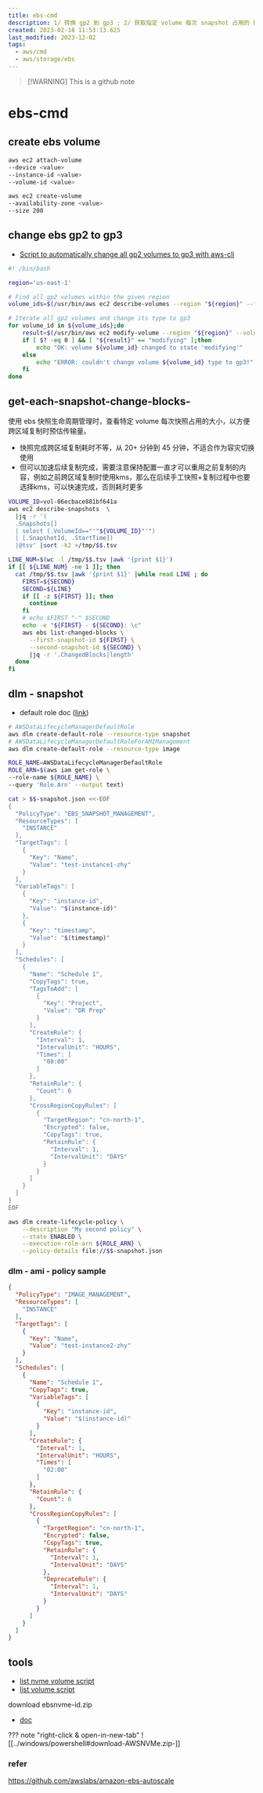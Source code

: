 ```yaml
---
title: ebs-cmd
description: 1/ 转换 gp2 到 gp3 ; 2/ 获取指定 volume 每次 snapshot 占用的 block 数量 ; 3/ 创建两种不同类型的 dlm 策略
created: 2023-02-18 11:53:13.625
last_modified: 2023-12-02
tags:
  - aws/cmd
  - aws/storage/ebs
---
```

> [!WARNING] This is a github note
# ebs-cmd
## create ebs volume
```sh
aws ec2 attach-volume
--device <value>
--instance-id <value>
--volume-id <value>

aws ec2 create-volume
--availability-zone <value>
--size 200
```

## change ebs gp2 to gp3
- [Script to automatically change all gp2 volumes to gp3 with aws-cli](https://www.daniloaz.com/en/script-to-automatically-change-all-gp2-volumes-to-gp3-with-aws-cli/) 
```sh
#! /bin/bash

region='us-east-1'

# Find all gp2 volumes within the given region
volume_ids=$(/usr/bin/aws ec2 describe-volumes --region "${region}" --filters Name=volume-type,Values=gp2 | jq -r '.Volumes[].VolumeId')

# Iterate all gp2 volumes and change its type to gp3
for volume_id in ${volume_ids};do
    result=$(/usr/bin/aws ec2 modify-volume --region "${region}" --volume-type=gp3 --volume-id "${volume_id}" | jq '.VolumeModification.ModificationState' | sed 's/"//g')
    if [ $? -eq 0 ] && [ "${result}" == "modifying" ];then
        echo "OK: volume ${volume_id} changed to state 'modifying'"
    else
        echo "ERROR: couldn't change volume ${volume_id} type to gp3!"
    fi
done

```

## get-each-snapshot-change-blocks-
使用 ebs 快照生命周期管理时，查看特定 volume 每次快照占用的大小，以方便跨区域复制时预估传输量。
- 快照完成跨区域复制耗时不等，从 20+ 分钟到 45 分钟，不适合作为容灾切换使用
- 但可以加速后续复制完成，需要注意保持配置一直才可以重用之前复制的内容，例如之前跨区域复制时使用kms，那么在后续手工快照+复制过程中也要选择kms，可以快速完成，否则耗时更多

```sh
VOLUME_ID=vol-06ecbace881bf641a
aws ec2 describe-snapshots  \
  |jq -r '(
  .Snapshots[] 
  | select (.VolumeId=="'"${VOLUME_ID}"'") 
  | [.SnapshotId, .StartTime])
  |@tsv' |sort -k2 >/tmp/$$.tsv

LINE_NUM=$(wc -l /tmp/$$.tsv |awk '{print $1}')
if [[ ${LINE_NUM} -ne 1 ]]; then 
  cat /tmp/$$.tsv |awk '{print $1}' |while read LINE ; do
    FIRST=${SECOND}
    SECOND=${LINE}
    if [[ -z ${FIRST} ]]; then
      continue
    fi
    # echo $FIRST "-" $SECOND
    echo -e "${FIRST} - ${SECOND}: \c"
    aws ebs list-changed-blocks \
      --first-snapshot-id ${FIRST} \
      --second-snapshot-id ${SECOND} \
      |jq -r '.ChangedBlocks|length'
  done
fi

```

## dlm - snapshot
- default role doc ([link](https://docs.aws.amazon.com/AWSEC2/latest/UserGuide/service-role.html#default-service-roles))
```sh
# AWSDataLifecycleManagerDefaultRole
aws dlm create-default-role --resource-type snapshot
# AWSDataLifecycleManagerDefaultRoleForAMIManagement
aws dlm create-default-role --resource-type image

ROLE_NAME=AWSDataLifecycleManagerDefaultRole
ROLE_ARN=$(aws iam get-role \
--role-name ${ROLE_NAME} \
--query 'Role.Arn' --output text)

cat > $$-snapshot.json <<-EOF
{
  "PolicyType": "EBS_SNAPSHOT_MANAGEMENT",
  "ResourceTypes": [
    "INSTANCE"
  ],
  "TargetTags": [
    {
      "Key": "Name",
      "Value": "test-instance1-zhy"
    }
  ],
  "VariableTags": [
    {
      "Key": "instance-id",
      "Value": "$(instance-id)"
    },
    {
      "Key": "timestamp",
      "Value": "$(timestamp)"
    }
  ],
  "Schedules": [
    {
      "Name": "Schedule 1",
      "CopyTags": true,
      "TagsToAdd": [
        {
          "Key": "Project",
          "Value": "DR Prep"
        }
      ],
      "CreateRule": {
        "Interval": 1,
        "IntervalUnit": "HOURS",
        "Times": [
          "08:00"
        ]
      },
      "RetainRule": {
        "Count": 6
      },
      "CrossRegionCopyRules": [
        {
          "TargetRegion": "cn-north-1",
          "Encrypted": false,
          "CopyTags": true,
          "RetainRule": {
            "Interval": 1,
            "IntervalUnit": "DAYS"
          }
        }
      ]
    }
  ]
}
EOF

aws dlm create-lifecycle-policy \
    --description "My second policy" \
    --state ENABLED \
    --execution-role-arn ${ROLE_ARN} \
    --policy-details file://$$-snapshot.json

```

### dlm - ami - policy sample

```json
{
  "PolicyType": "IMAGE_MANAGEMENT",
  "ResourceTypes": [
    "INSTANCE"
  ],
  "TargetTags": [
    {
      "Key": "Name",
      "Value": "test-instance2-zhy"
    }
  ],
  "Schedules": [
    {
      "Name": "Schedule 1",
      "CopyTags": true,
      "VariableTags": [
        {
          "Key": "instance-id",
          "Value": "$(instance-id)"
        }
      ],
      "CreateRule": {
        "Interval": 1,
        "IntervalUnit": "HOURS",
        "Times": [
          "02:00"
        ]
      },
      "RetainRule": {
        "Count": 6
      },
      "CrossRegionCopyRules": [
        {
          "TargetRegion": "cn-north-1",
          "Encrypted": false,
          "CopyTags": true,
          "RetainRule": {
            "Interval": 1,
            "IntervalUnit": "DAYS"
          },
          "DeprecateRule": {
            "Interval": 1,
            "IntervalUnit": "DAYS"
          }
        }
      ]
    }
  ]
}

```


## tools
- [list nvme volume script](https://docs.aws.amazon.com/AWSEC2/latest/WindowsGuide/ec2-windows-volumes.html#windows-list-disks-nvme)
- [list volume script](https://docs.aws.amazon.com/AWSEC2/latest/WindowsGuide/ec2-windows-volumes.html#windows-list-disks)

download ebsnvme-id.zip 
- [doc](https://docs.aws.amazon.com/AWSEC2/latest/WindowsGuide/nvme-ebs-volumes.html)

??? note "right-click & open-in-new-tab"
    ![[../windows/powershell#download-AWSNVMe.zip-]]

### refer
https://github.com/awslabs/amazon-ebs-autoscale


